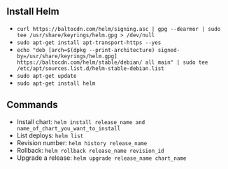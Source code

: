 ## Install Helm

- `curl https://baltocdn.com/helm/signing.asc | gpg --dearmor | sudo tee /usr/share/keyrings/helm.gpg > /dev/null`
- `sudo apt-get install apt-transport-https --yes`
- `echo "deb [arch=$(dpkg --print-architecture) signed-by=/usr/share/keyrings/helm.gpg] https://baltocdn.com/helm/stable/debian/ all main" | sudo tee /etc/apt/sources.list.d/helm-stable-debian.list`
- `sudo apt-get update`
- `sudo apt-get install helm`

## Commands

- Install chart: `helm install release_name and name_of_chart_you_want_to_install`
- List deploys: `helm list`
- Revision number: `helm history release_name`
- Rollback: `helm rollback release_name revision_id`
- Upgrade a release: `helm upgrade release_name chart_name`
